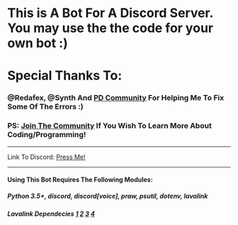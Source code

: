 # This is A Bot For A Discord Server. You may use the the code for your own bot :)

# Special Thanks To:
### @Redafex, @Synth And [PD Community](https://discord.gg/g93G9fm) For Helping Me To Fix Some Of The Errors :)
### PS: [Join The Community](https://discord.gg/g9369fm) If You Wish To Learn More About Coding/Programming!
________________________________________________________________________________________

Link To Discord:
[Press Me!](https://discord.gg/GhPyRgx)

________________________________________________________________________________________

#### Using This Bot Requires The Following Modules:
##### Python 3.5+, discord, discord[voice], praw, psutil, dotenv, lavalink
##### Lavalink Dependecies [1](https://github.com/Frederikam/Lavalink/releases) [2](https://github.com/Devoxin/Lavalink.py/blob/master/examples/music.py) [3](https://codeberg.org/DMNight6/NightDragon/src/branch/master/Lavalink/application.yml) [4](https://github.com/Rapptz/discord-ext-menus)